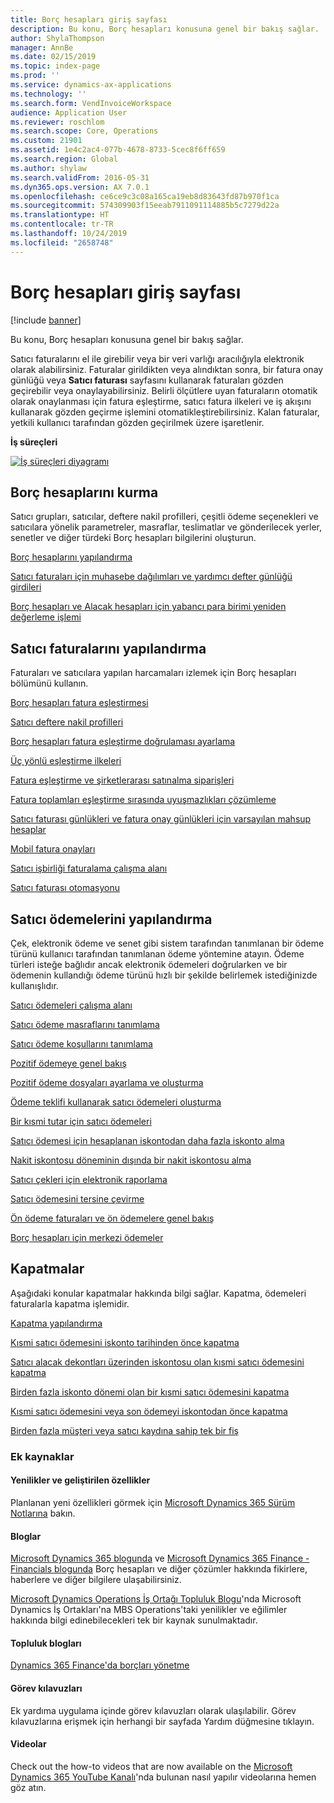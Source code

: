 ```yaml
---
title: Borç hesapları giriş sayfası
description: Bu konu, Borç hesapları konusuna genel bir bakış sağlar.
author: ShylaThompson
manager: AnnBe
ms.date: 02/15/2019
ms.topic: index-page
ms.prod: ''
ms.service: dynamics-ax-applications
ms.technology: ''
ms.search.form: VendInvoiceWorkspace
audience: Application User
ms.reviewer: roschlom
ms.search.scope: Core, Operations
ms.custom: 21901
ms.assetid: 1e4c2ac4-077b-4678-8733-5cec8f6ff659
ms.search.region: Global
ms.author: shylaw
ms.search.validFrom: 2016-05-31
ms.dyn365.ops.version: AX 7.0.1
ms.openlocfilehash: ce6ce9c3c08a165ca19eb8d83643fd87b970f1ca
ms.sourcegitcommit: 574309903f15eeab7911091114885b5c7279d22a
ms.translationtype: HT
ms.contentlocale: tr-TR
ms.lasthandoff: 10/24/2019
ms.locfileid: "2658748"
---
```

# <a name="accounts-payable-home-page"></a>Borç hesapları giriş sayfası

[!include [banner](../includes/banner.md)]

Bu konu, Borç hesapları konusuna genel bir bakış sağlar. 

Satıcı faturalarını el ile girebilir veya bir veri varlığı aracılığıyla elektronik olarak alabilirsiniz. Faturalar girildikten veya alındıktan sonra, bir fatura onay günlüğü veya **Satıcı faturası** sayfasını kullanarak faturaları gözden geçirebilir veya onaylayabilirsiniz. Belirli ölçütlere uyan faturaların otomatik olarak onaylanması için fatura eşleştirme, satıcı fatura ilkeleri ve iş akışını kullanarak gözden geçirme işlemini otomatikleştirebilirsiniz. Kalan faturalar, yetkili kullanıcı tarafından gözden geçirilmek üzere işaretlenir.

**İş süreçleri**

[![İş süreçleri diyagramı](./media/AP-process.PNG)](./media/AP-process.PNG)

## <a name="set-up-accounts-payable"></a>Borç hesaplarını kurma

Satıcı grupları, satıcılar, deftere nakil profilleri, çeşitli ödeme seçenekleri ve satıcılara yönelik parametreler, masraflar, teslimatlar ve gönderilecek yerler, senetler ve diğer türdeki Borç hesapları bilgilerini oluşturun. 

[Borç hesaplarını yapılandırma](accounts-payable-overview.md)

[Satıcı faturaları için muhasebe dağılımları ve yardımcı defter günlüğü girdileri](accounting-distributions-subledger-journal-entries-vendor-invoices.md) 

[Borç hesapları ve Alacak hesapları için yabancı para birimi yeniden değerleme işlemi](../cash-bank-management/foreign-currency-revaluation-accounts-payable-accounts-receivable.md)

## <a name="configure-vendor-invoices"></a>Satıcı faturalarını yapılandırma

Faturaları ve satıcılara yapılan harcamaları izlemek için Borç hesapları bölümünü kullanın.

[Borç hesapları fatura eşleştirmesi](accounts-payable-invoice-matching.md)

[Satıcı deftere nakil profilleri](vendor-posting-profiles.md)

[Borç hesapları fatura eşleştirme doğrulaması ayarlama](tasks/set-up-accounts-payable-invoice-matching-validation.md)

[Üç yönlü eşleştirme ilkeleri](three-way-matching-policies.md)

[Fatura eşleştirme ve şirketlerarası satınalma siparişleri](invoice-matching-intercompany-purchase-orders.md)

[Fatura toplamları eşleştirme sırasında uyuşmazlıkları çözümleme](resolve-invoice-totals-invoice-matching-discrepancies.md)

[Satıcı faturası günlükleri ve fatura onay günlükleri için varsayılan mahsup hesaplar](default-offset-accounts-vendor-invoice-journals.md)

[Mobil fatura onayları](mobile-invoice-approvals.md)

[Satıcı işbirliği faturalama çalışma alanı](vendor-portal-invoicing-workspace.md)

[Satıcı faturası otomasyonu](vendor-invoice-automation.md)

## <a name="configure-vendor-payments"></a>Satıcı ödemelerini yapılandırma 

Çek, elektronik ödeme ve senet gibi sistem tarafından tanımlanan bir ödeme türünü kullanıcı tarafından tanımlanan ödeme yöntemine atayın. Ödeme türleri isteğe bağlıdır ancak elektronik ödemeleri doğrularken ve bir ödemenin kullandığı ödeme türünü hızlı bir şekilde belirlemek istediğinizde kullanışlıdır. 

[Satıcı ödemeleri çalışma alanı](vendor-payments-workspace.md)

[Satıcı ödeme masraflarını tanımlama](tasks/define-vendor-payment-fees.md)

[Satıcı ödeme koşullarını tanımlama](tasks/define-vendor-payment-terms.md)

[Pozitif ödemeye genel bakış](positive-pay-overview.md)

[Pozitif ödeme dosyaları ayarlama ve oluşturma](set-up-generate-positive-pay-files.md)

[Ödeme teklifi kullanarak satıcı ödemeleri oluşturma](create-vendor-payments-payment-proposal.md)

[Bir kısmi tutar için satıcı ödemeleri](vendor-payments-partial-amount.md)

[Satıcı ödemesi için hesaplanan iskontodan daha fazla iskonto alma](take-discount-more-calculated-discount-vendor-payment.md)

[Nakit iskontosu döneminin dışında bir nakit iskontosu alma](take-cash-discount-outside-cash-discount-timeframe.md)

[Satıcı çekleri için elektronik raporlama](electronic-reporting-sample-vendor-checks.md)

[Satıcı ödemesini tersine çevirme](reverse-vendor-payment.md)

[Ön ödeme faturaları ve ön ödemelere genel bakış](prepayments-invoices-vs-prepayments.md)

[Borç hesapları için merkezi ödemeler](centralized-payments-accounts-payable.md)

## <a name="settlements"></a>Kapatmalar

Aşağıdaki konular kapatmalar hakkında bilgi sağlar. Kapatma, ödemeleri faturalarla kapatma işlemidir. 

[Kapatma yapılandırma](../cash-bank-management/configure-settlement.md)

[Kısmi satıcı ödemesini iskonto tarihinden önce kapatma](settle-partial-vendor-payment-before-discount-or-final-payment-after.md)

[Satıcı alacak dekontları üzerinden iskontosu olan kısmi satıcı ödemesini kapatma](settle-partial-vendor-payment-discounts-vendor-credit-notes.md)

[Birden fazla iskonto dönemi olan bir kısmi satıcı ödemesini kapatma](settle-partial-vendor-payment-multiple-discount-periods.md)

[Kısmi satıcı ödemesini veya son ödemeyi iskontodan önce kapatma](settle-partial-vendor-payment-or-final-payment-before-discount.md)

[Birden fazla müşteri veya satıcı kaydına sahip tek bir fiş](single-voucher-multiple-customer-vendor-records.md)



### <a name="additional-resources"></a>Ek kaynaklar

#### <a name="whats-new-and-in-development"></a>Yenilikler ve geliştirilen özellikler

Planlanan yeni özellikleri görmek için [Microsoft Dynamics 365 Sürüm Notlarına](https://go.microsoft.com/fwlink/?linkid=2010158) bakın. 

#### <a name="blogs"></a>Bloglar

[Microsoft Dynamics 365 blogunda](https://community.dynamics.com/b/msftdynamicsblog?c=Enterprise) ve [Microsoft Dynamics 365 Finance - Financials blogunda](https://community.dynamics.com/365/financeandoperations/b/financials) Borç hesapları ve diğer çözümler hakkında fikirlere, haberlere ve diğer bilgilere ulaşabilirsiniz.

[Microsoft Dynamics Operations İş Ortağı Topluluk Blogu](https://community.dynamics.com/partner/b/operationspartnercommunityblog)'nda Microsoft Dynamics İş Ortakları'na MBS Operations'taki yenilikler ve eğilimler hakkında bilgi edinebilecekleri tek bir kaynak sunulmaktadır.

#### <a name="community-blogs"></a>Topluluk blogları

[Dynamics 365 Finance'da borçları yönetme](https://financefunction.tech/2019/02/15/how-to-manage-payables-in-dynamics-365-for-finance-and-operations)

#### <a name="task-guides"></a>Görev kılavuzları
Ek yardıma uygulama içinde görev kılavuzları olarak ulaşılabilir. Görev kılavuzlarına erişmek için herhangi bir sayfada Yardım düğmesine tıklayın.

#### <a name="videos"></a>Videolar

Check out the how-to videos that are now available on the [Microsoft Dynamics 365 YouTube Kanalı](https://www.youtube.com/channel/UCJGCg4rB3QSs8y_1FquelBQ)'nda bulunan nasıl yapılır videolarına hemen göz atın.




